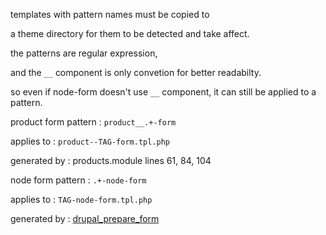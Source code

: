 templates with pattern names must be copied to 

a theme directory for them to be detected and take affect.

the patterns are regular expression, 

and the `__` component is only convetion for better readabilty.

so even if node-form doesn't use `__` component, it can still be applied to a pattern.

product form pattern : `product__.+-form`

applies to : `product--TAG-form.tpl.php`

generated by : products.module lines 61, 84, 104   

node form pattern : `.+-node-form`

applies to : `TAG-node-form.tpl.php`

generated by : [drupal_prepare_form](http://cgit.drupalcode.org/drupal/tree/includes/form.inc?h=7.x#n1114)

